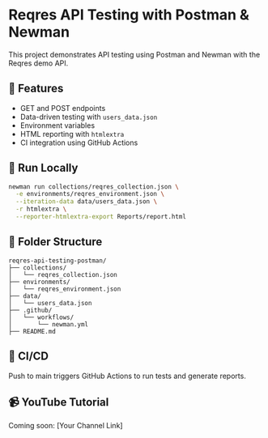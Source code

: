 # Reqres API Testing with Postman & Newman

This project demonstrates API testing using Postman and Newman with the Reqres demo API.

## 🔧 Features

- GET and POST endpoints
- Data-driven testing with `users_data.json`
- Environment variables
- HTML reporting with `htmlextra`
- CI integration using GitHub Actions

## 🚀 Run Locally

```bash
newman run collections/reqres_collection.json \
  -e environments/reqres_environment.json \
  --iteration-data data/users_data.json \
  -r htmlextra \
  --reporter-htmlextra-export Reports/report.html
```

## 📁 Folder Structure

```
reqres-api-testing-postman/
├── collections/
│   └── reqres_collection.json
├── environments/
│   └── reqres_environment.json
├── data/
│   └── users_data.json
├── .github/
│   └── workflows/
│       └── newman.yml
├── README.md
```

## 🔄 CI/CD

Push to main triggers GitHub Actions to run tests and generate reports.

## 📹 YouTube Tutorial

Coming soon: [Your Channel Link]
